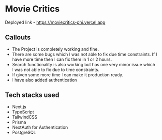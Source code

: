 # Movie Critics

Deployed link - https://moviecritics-phi.vercel.app

## Callouts
- The Project is completely working and fine.
- There are some bugs which I was not able to fix due time constraints. If I have more time then I can fix them in 1 or 2 hours.
- Search functionality is also working but has one very minor issue which I was not able to fix due to time constraints. 
- If given some more time I can make it production ready.
- I have also added authentication

## Tech stacks used
- Next.js
- TypeScript
- TailwindCSS
- Prisma
- NextAuth for Authentication
- PostgreSQL

